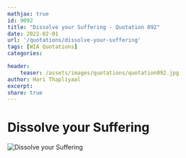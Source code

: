 ```yaml
---
mathjax: true
id: 9092
title: "Dissolve your Suffering - Quotation 092"
date: 2022-02-01
url: '/quotations/dissolve-your-suffering'
tags: [WIA Quotations] 
categories: 

header:
    teaser: /assets/images/quotations/quotation092.jpg
author: Hari Thapliyaal 
excerpt:
share: true 
---
```


# Dissolve your Suffering

![Dissolve your Suffering](/assets/images/quotations/quotation092.jpg)

